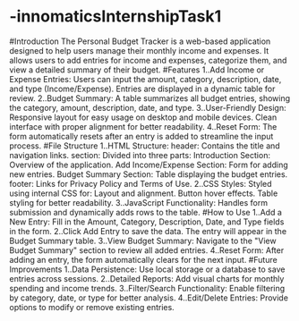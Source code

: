 # -innomaticsInternshipTask1
#Introduction
The Personal Budget Tracker is a web-based application designed to help users manage their monthly income and expenses. It allows users to add entries for income and expenses, categorize them, and view a detailed summary of their budget.
#Features
1..Add Income or Expense Entries:
Users can input the amount, category, description, date, and type (Income/Expense).
Entries are displayed in a dynamic table for review.
2..Budget Summary:
A table summarizes all budget entries, showing the category, amount, description, date, and type.
3..User-Friendly Design:
Responsive layout for easy usage on desktop and mobile devices.
Clean interface with proper alignment for better readability.
4..Reset Form:
The form automatically resets after an entry is added to streamline the input process.
#File Structure
1..HTML Structure:
header: Contains the title and navigation links.
section: Divided into three parts:
Introduction Section: Overview of the application.
Add Income/Expense Section: Form for adding new entries.
Budget Summary Section: Table displaying the budget entries.
footer: Links for Privacy Policy and Terms of Use.
2..CSS Styles:
Styled using internal CSS for:
Layout and alignment.
Button hover effects.
Table styling for better readability.
3..JavaScript Functionality:
Handles form submission and dynamically adds rows to the table.
#How to Use
1..Add a New Entry:
Fill in the Amount, Category, Description, Date, and Type fields in the form.
2..Click Add Entry to save the data.
The entry will appear in the Budget Summary table.
3..View Budget Summary:
Navigate to the "View Budget Summary" section to review all added entries.
4..Reset Form:
After adding an entry, the form automatically clears for the next input.
#Future Improvements
1..Data Persistence:
Use local storage or a database to save entries across sessions.
2..Detailed Reports:
Add visual charts for monthly spending and income trends.
3..Filter/Search Functionality:
Enable filtering by category, date, or type for better analysis.
4..Edit/Delete Entries:
Provide options to modify or remove existing entries.
